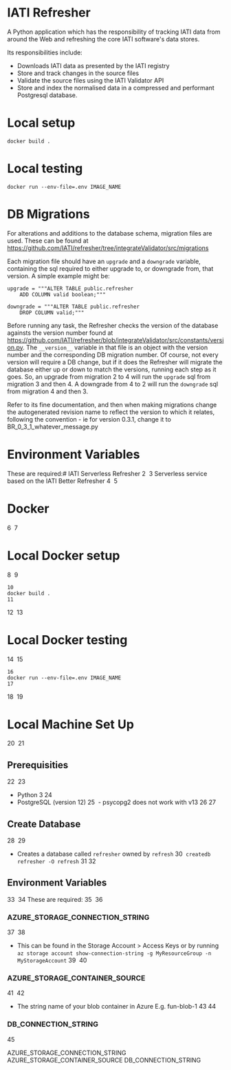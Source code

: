 # IATI Refresher
A Python application which has the responsibility of tracking IATI data from around the Web and refreshing the core IATI software's data stores.

Its responsibilities include:

- Downloads IATI data as presented by the IATI registry
- Store and track changes in the source files
- Validate the source files using the IATI Validator API
- Store and index the normalised data in a compressed and performant Postgresql database.

# Local setup
```
docker build .
```

# Local testing
```
docker run --env-file=.env IMAGE_NAME
```

# DB Migrations

For alterations and additions to the database schema, migration files are used. These can be found at https://github.com/IATI/refresher/tree/integrateValidator/src/migrations


Each migration file should have an `upgrade` and a `downgrade` variable, containing the sql required to either upgrade to, or downgrade from, that version. A simple example might be:

```
upgrade = """ALTER TABLE public.refresher
    ADD COLUMN valid boolean;"""

downgrade = """ALTER TABLE public.refresher
    DROP COLUMN valid;"""
```

Before running any task, the Refresher checks the version of the database againsts the version number found at https://github.com/IATI/refresher/blob/integrateValidator/src/constants/version.py. The `__version__` variable in that file is an object with the version number and the corresponding DB migration number. Of course, not every version will require a DB change, but if it does the Refresher will migrate the database either up or down to match the versions, running each step as it goes. So, an upgrade from migration 2 to 4 will run the `upgrade` sql from migration 3 and then 4. A downgrade from 4 to 2 will run the `downgrade` sql from migration 4 and then 3.

Refer to its fine documentation, and then when making migrations change the autogenerated revision name to reflect the version to which it relates, following the convention - ie for version 0.3.1, change it to BR_0_3_1_whatever_message.py

# Environment Variables

These are required:# IATI Serverless Refresher
2
​
3
Serverless service based on the IATI Better Refresher
4
​
5
# Docker
6
​
7
# Local Docker setup
8
​
9
```
10
docker build .
11
```
12
​
13
# Local Docker testing
14
​
15
```
16
docker run --env-file=.env IMAGE_NAME
17
```
18
​
19
# Local Machine Set Up
20
​
21
## Prerequisities
22
​
23
- Python 3
24
- PostgreSQL (version 12)
25
  - psycopg2 does not work with v13
26
​
27
## Create Database
28
​
29
- Creates a database called `refresher` owned by `refresh`
30
  `createdb refresher -O refresh`
31
​
32
## Environment Variables
33
​
34
These are required:
35
​
36
### AZURE_STORAGE_CONNECTION_STRING
37
​
38
- This can be found in the Storage Account > Access Keys or by running `az storage account show-connection-string -g MyResourceGroup -n MyStorageAccount`
39
​
40
### AZURE_STORAGE_CONTAINER_SOURCE
41
​
42
- The string name of your blob container in Azure E.g. fun-blob-1
43
​
44
### DB_CONNECTION_STRING
45


AZURE_STORAGE_CONNECTION_STRING
AZURE_STORAGE_CONTAINER_SOURCE
DB_CONNECTION_STRING

